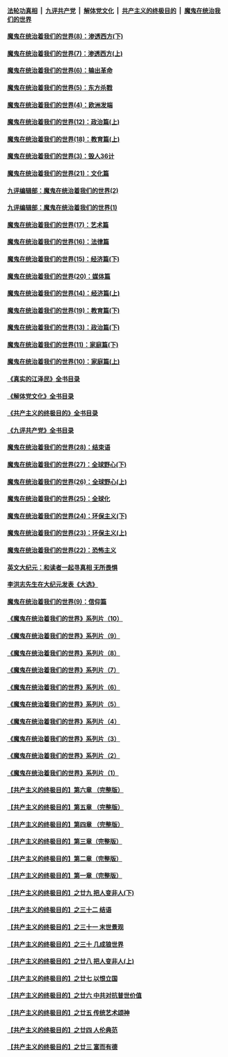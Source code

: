 ####  [法轮功真相](../../../../basic/blob/master/README.md?t=10220131) &nbsp;|&nbsp; [九评共产党](../../../../9ping.md/blob/master/README.md?t=10220131) &nbsp;|&nbsp; [解体党文化](../../../../jtdwh.md/blob/master/README.md?t=10220131)  &nbsp;|&nbsp; [共产主义的终极目的](../../../../gczydzjmd.md/blob/master/README.md?t=10220131) &nbsp;|&nbsp; [魔鬼在统治我们的世界](../../../../mgztzwmdsj.md/blob/master/README.md?t=10220131) 

#### [魔鬼在统治着我们的世界(8)：渗透西方(下)](../pages/nsc422/n10429603.md?t=10220131) 

#### [魔鬼在统治着我们的世界(7)：渗透西方(上)](../pages/nsc422/n10426013.md?t=10220131) 

#### [魔鬼在统治着我们的世界(6)：输出革命](../pages/nsc422/n10421536.md?t=10220131) 

#### [魔鬼在统治着我们的世界(5)：东方杀戮](../pages/nsc422/n10417707.md?t=10220131) 

#### [魔鬼在统治着我们的世界(4)：欧洲发端](../pages/nsc422/n10414890.md?t=10220131) 

#### [魔鬼在统治着我们的世界(12)：政治篇(上)](../pages/nsc422/n10444576.md?t=10220131) 

#### [魔鬼在统治着我们的世界(18)：教育篇(上)](../pages/nsc422/n10526970.md?t=10220131) 

#### [魔鬼在统治着我们的世界(3)：毁人36计](../pages/nsc422/n10411583.md?t=10220131) 

#### [魔鬼在统治着我们的世界(21)：文化篇](../pages/nsc422/n10597706.md?t=10220131) 

#### [九评编辑部：魔鬼在统治着我们的世界(2)](../pages/nsc422/n10410036.md?t=10220131) 

#### [九评编辑部：魔鬼在统治着我们的世界(1)](../pages/nsc422/n10406825.md?t=10220131) 

#### [魔鬼在统治着我们的世界(17)：艺术篇](../pages/nsc422/n10499093.md?t=10220131) 

#### [魔鬼在统治着我们的世界(16)：法律篇](../pages/nsc422/n10485969.md?t=10220131) 

#### [魔鬼在统治着我们的世界(15)：经济篇(下)](../pages/nsc422/n10469975.md?t=10220131) 

#### [魔鬼在统治着我们的世界(20)：媒体篇](../pages/nsc422/n10586579.md?t=10220131) 

#### [魔鬼在统治着我们的世界(14)：经济篇(上)](../pages/nsc422/n10457370.md?t=10220131) 

#### [魔鬼在统治着我们的世界(19)：教育篇(下)](../pages/nsc422/n10564808.md?t=10220131) 

#### [魔鬼在统治着我们的世界(13)：政治篇(下)](../pages/nsc422/n10448270.md?t=10220131) 

#### [魔鬼在统治着我们的世界(11)：家庭篇(下)](../pages/nsc422/n10440961.md?t=10220131) 

#### [魔鬼在统治着我们的世界(10)：家庭篇(上)](../pages/nsc422/n10435448.md?t=10220131) 

#### [《真实的江泽民》全书目录](../pages/nsc422/n13721399.md?t=10220131) 

#### [《解体党文化》全书目录](../pages/nsc422/n13721157.md?t=10220131) 

#### [《共产主义的终极目的》全书目录](../pages/nsc422/n13721048.md?t=10220131) 

#### [《九评共产党》全书目录](../pages/nsc422/n13708085.md?t=10220131) 

#### [魔鬼在统治着我们的世界(28)：结束语](../pages/nsc422/n10936246.md?t=10220131) 

#### [魔鬼在统治着我们的世界(27)：全球野心(下)](../pages/nsc422/n10928319.md?t=10220131) 

#### [魔鬼在统治着我们的世界(26)：全球野心(上)](../pages/nsc422/n10900318.md?t=10220131) 

#### [魔鬼在统治着我们的世界(25)：全球化](../pages/nsc422/n10788205.md?t=10220131) 

#### [魔鬼在统治着我们的世界(24)：环保主义(下)](../pages/nsc422/n10695307.md?t=10220131) 

#### [魔鬼在统治着我们的世界(23)：环保主义(上)](../pages/nsc422/n10688613.md?t=10220131) 

#### [魔鬼在统治着我们的世界(22)：恐怖主义](../pages/nsc422/n10614727.md?t=10220131) 

#### [英文大纪元：和读者一起寻真相 无所畏惧](../pages/nsc422/n12542027.md?t=10220131) 

#### [李洪志先生在大纪元发表《大选》](../pages/nsc422/n12534746.md?t=10220131) 

#### [魔鬼在统治着我们的世界(9)：信仰篇](../pages/nsc422/n10432159.md?t=10220131) 

#### [《魔鬼在统治着我们的世界》系列片（10）](../pages/nsc422/n12292670.md?t=10220131) 

#### [《魔鬼在统治着我们的世界》系列片（9）](../pages/nsc422/n12290859.md?t=10220131) 

#### [《魔鬼在统治着我们的世界》系列片（8）](../pages/nsc422/n12287445.md?t=10220131) 

#### [《魔鬼在统治着我们的世界》系列片（7）](../pages/nsc422/n12283425.md?t=10220131) 

#### [《魔鬼在统治着我们的世界》系列片（6）](../pages/nsc422/n12282314.md?t=10220131) 

#### [《魔鬼在统治着我们的世界》系列片（5）](../pages/nsc422/n12281419.md?t=10220131) 

#### [《魔鬼在统治着我们的世界》系列片（4）](../pages/nsc422/n12274024.md?t=10220131) 

#### [《魔鬼在统治着我们的世界》系列片（3）](../pages/nsc422/n12271322.md?t=10220131) 

#### [《魔鬼在统治着我们的世界》系列片（2）](../pages/nsc422/n12269049.md?t=10220131) 

#### [《魔鬼在统治着我们的世界》系列片（1）](../pages/nsc422/n12267575.md?t=10220131) 

#### [【共产主义的终极目的】第六章 （完整版）](../pages/nsc422/n11428913.md?t=10220131) 

#### [【共产主义的终极目的】第五章 （完整版）](../pages/nsc422/n11428912.md?t=10220131) 

#### [【共产主义的终极目的】第四章 （完整版）](../pages/nsc422/n11428907.md?t=10220131) 

#### [【共产主义的终极目的】第三章（完整版）](../pages/nsc422/n11428848.md?t=10220131) 

#### [【共产主义的终极目的】第二章（完整版）](../pages/nsc422/n11428831.md?t=10220131) 

#### [【共产主义的终极目的】第一章（完整版）](../pages/nsc422/n11417651.md?t=10220131) 

#### [【共产主义的终极目的】之廿九 把人变非人(下)](../pages/nsc422/n11344140.md?t=10220131) 

#### [【共产主义的终极目的】之三十二 结语](../pages/nsc422/n11360535.md?t=10220131) 

#### [【共产主义的终极目的】之三十一 末世景观](../pages/nsc422/n11351129.md?t=10220131) 

#### [【共产主义的终极目的】之三十 几成狼世界](../pages/nsc422/n11348280.md?t=10220131) 

#### [【共产主义的终极目的】之廿八 把人变非人(上)](../pages/nsc422/n11340492.md?t=10220131) 

#### [【共产主义的终极目的】之廿七 以恨立国](../pages/nsc422/n11336944.md?t=10220131) 

#### [【共产主义的终极目的】之廿六 中共对抗普世价值](../pages/nsc422/n11324785.md?t=10220131) 

#### [【共产主义的终极目的】之廿五 传统艺术颂神](../pages/nsc422/n11296396.md?t=10220131) 

#### [【共产主义的终极目的】之廿四 人伦典范](../pages/nsc422/n11296397.md?t=10220131) 

#### [【共产主义的终极目的】之廿三 富而有德](../pages/nsc422/n11283598.md?t=10220131) 

